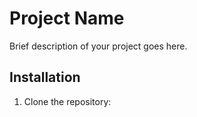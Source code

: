 # Project Name

Brief description of your project goes here.

## Installation

1. Clone the repository: 